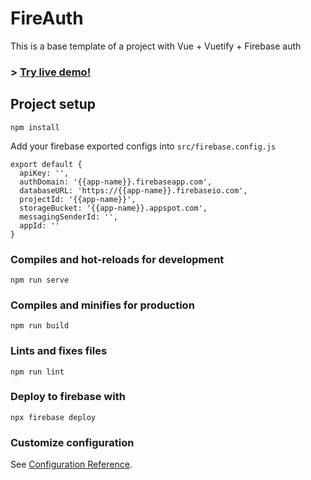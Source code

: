 # FireAuth
This is a base template of a project with Vue + Vuetify + Firebase auth

### > [Try live demo!](https://fireview-101.firebaseapp.com)

## Project setup
```
npm install
```

Add your firebase exported configs into `src/firebase.config.js`
```
export default {
  apiKey: '',
  authDomain: '{{app-name}}.firebaseapp.com',
  databaseURL: 'https://{{app-name}}.firebaseio.com',
  projectId: '{{app-name}}',
  storageBucket: '{{app-name}}.appspot.com',
  messagingSenderId: '',
  appId: ''
}
```

### Compiles and hot-reloads for development
```
npm run serve
```

### Compiles and minifies for production
```
npm run build
```

### Lints and fixes files
```
npm run lint
```

### Deploy to firebase with
```
npx firebase deploy
```

### Customize configuration
See [Configuration Reference](https://cli.vuejs.org/config/).
